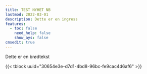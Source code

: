 ```yaml
---
title: TEST NYHET NB
lastmod: 2022-03-01
description: Dette er en ingress
features:
  - toc: false
    need_help: false
    show_ays: false
cmsedit: true
---
```

Dette er en brødtekst

{{< tblock uuid="30654e3e-d7d1-4bd8-96bc-fe9cac4d6af6" >}}